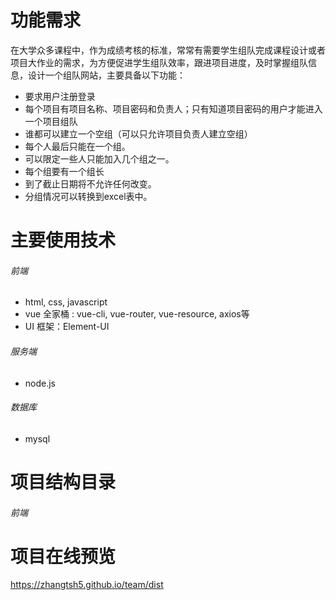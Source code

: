 # 功能需求
在大学众多课程中，作为成绩考核的标准，常常有需要学生组队完成课程设计或者项目大作业的需求，为方便促进学生组队效率，跟进项目进度，及时掌握组队信息，设计一个组队网站，主要具备以下功能：

- 要求用户注册登录
- 每个项目有项目名称、项目密码和负责人；只有知道项目密码的用户才能进入一个项目组队
- 谁都可以建立一个空组（可以只允许项目负责人建立空组）
- 每个人最后只能在一个组。
- 可以限定一些人只能加入几个组之一。
- 每个组要有一个组长
- 到了截止日期将不允许任何改变。
- 分组情况可以转换到excel表中。
# 主要使用技术
###### 前端

 - html, css, javascript
 - vue 全家桶 : vue-cli, vue-router, vue-resource,  axios等
 - UI 框架：Element-UI
 

###### 服务端
- node.js
###### 数据库
- mysql

# 项目结构目录
###### 前端


# 项目在线预览
https://zhangtsh5.github.io/team/dist

